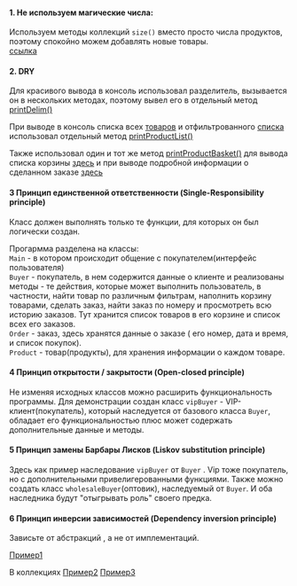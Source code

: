   #### 1.   Не используем магические числа:
   
   Используем методы коллекций ```size()``` вместо просто числа продуктов, поэтому спокойно можем добавлять новые товары.          
   [ссылка](https://github.com/xelarog/JavaHomework-DesignPatterns-SOLID/blob/579492ad60e92b73e9b5f65d10b25e04a273725e/Magazine/src/main/java/Main.java#L257)
  
  #### 2.   DRY
  Для красивого вывода в консоль использовал разделитель, вызывается он в нескольких методах,
  поэтому вывел его в отдельный метод [printDelim()](https://github.com/xelarog/JavaHomework-DesignPatterns-SOLID/blob/579492ad60e92b73e9b5f65d10b25e04a273725e/Magazine/src/main/java/Main.java#L268)
  
  При выводе в консоль списка всех [товаров](https://github.com/xelarog/JavaHomework-DesignPatterns-SOLID/blob/579492ad60e92b73e9b5f65d10b25e04a273725e/Magazine/src/main/java/Main.java#L28) и отфильтрованного [списка](https://github.com/xelarog/JavaHomework-DesignPatterns-SOLID/blob/579492ad60e92b73e9b5f65d10b25e04a273725e/Magazine/src/main/java/Main.java#L105) использовал отдельный метод
  [printProductList()](https://github.com/xelarog/JavaHomework-DesignPatterns-SOLID/blob/579492ad60e92b73e9b5f65d10b25e04a273725e/Magazine/src/main/java/Main.java#L247) 
  
  Также использовал один и тот же метод  [printProductBasket()](https://github.com/xelarog/JavaHomework-DesignPatterns-SOLID/blob/579492ad60e92b73e9b5f65d10b25e04a273725e/Magazine/src/main/java/Main.java#L197) 
  для вывода списка корзины [здесь](https://github.com/xelarog/JavaHomework-DesignPatterns-SOLID/blob/579492ad60e92b73e9b5f65d10b25e04a273725e/Magazine/src/main/java/Main.java#L137)
  и при выводе подробной информации о сделанном заказе [здесь](https://github.com/xelarog/JavaHomework-DesignPatterns-SOLID/blob/579492ad60e92b73e9b5f65d10b25e04a273725e/Magazine/src/main/java/Main.java#L167)
  
  #### 3  Принцип единственной ответственности (Single-Responsibility principle)
  
  Класс должен выполнять только те функции, для которых он был логически создан.
  
  Прогармма разделена на классы:       
  ```Main``` - в котором происходит общение с покупателем(интерфейс пользователя)       
  ```Buyer``` - покупатель, в нем содержится данные о клиенте и реализованы методы - те действия, которые может выполнить пользователь,
  в частности, найти товар по различным фильтрам, наполнить корзину товарами, сделать заказ, найти заказ по номеру и просмотреть всю историю заказов.
  Тут хранится список товаров в его корзине и список всех его заказов.      
  ```Order```  -  заказ, здесь хранятся данные о заказе ( его номер, дата и время, и список покупок).        
  ```Product``` - товар(продукты), для хранения информации о каждом товаре.
  
  #### 4 Принцип открытости / закрытости (Open-closed principle)      
  Не изменяя исходных классов можно расширить функциональность программы. Для демонстрации 
  создан класс ```vipBuyer``` - VIP-клиент(покупатель), который наследуется от базового класса ```Buyer```, обладает его функциональностью плюс может содержать дополнительные данные и методы.
  
  
  #### 5  Принцип замены Барбары Лисков (Liskov substitution principle)
  
  Здесь как пример наследование ```vipBuyer``` от  ```Buyer``` . Vip тоже покупатель, но с дополнительными привелигерованными функциями. Также можно создать класс ```wholesaleBuyer```(оптовик), наследуемый от ```Buyer```. И оба наследника будут "отыгрывать роль" своего предка. 
  
  ####  6  Принцип инверсии зависимостей (Dependency inversion principle)
  
  Зависьте от абстракций , а не от имплементаций.
  
  [Пример1](https://github.com/xelarog/JavaHomework-DesignPatterns-SOLID/blob/579492ad60e92b73e9b5f65d10b25e04a273725e/Magazine/src/main/java/Main.java#L11) 
  
  В коллекциях
  [Пример2](https://github.com/xelarog/JavaHomework-DesignPatterns-SOLID/blob/579492ad60e92b73e9b5f65d10b25e04a273725e/Magazine/src/main/java/Main.java#L273)
  [Пример3](https://github.com/xelarog/JavaHomework-DesignPatterns-SOLID/blob/579492ad60e92b73e9b5f65d10b25e04a273725e/Magazine/src/main/java/Users/Buyer.java#L24)
  
  
  
  
  
  
  
  
  
  
